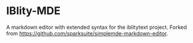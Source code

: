# IBlity-MDE
A markdown editor with extended syntax for the iblitytext project. Forked from https://github.com/sparksuite/simplemde-markdown-editor.